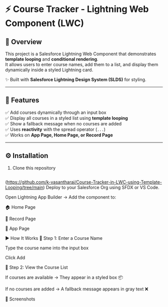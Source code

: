 # ⚡ Course Tracker - Lightning Web Component (LWC)

## 📖 Overview
This project is a Salesforce Lightning Web Component that demonstrates **template looping** and **conditional rendering**.  
It allows users to enter course names, add them to a list, and display them dynamically inside a styled Lightning card.

✨ Built with **Salesforce Lightning Design System (SLDS)** for styling.

---

## 🎯 Features
✅ Add courses dynamically through an input box  
✅ Display all courses in a styled list using **template looping**  
✅ Show a fallback message when no courses are added  
✅ Uses **reactivity** with the spread operator (`...`)  
✅ Works on **App Page, Home Page, or Record Page**

---

## ⚙️ Installation
1. Clone this repository  
   ```bash
(https://github.com/k-vasantharaj/Course-Tracker-in-LWC-using-Template-Looping/tree/main)
Deploy to your Salesforce Org using SFDX or VS Code.

Open Lightning App Builder → Add the component to:

🏠 Home Page

📄 Record Page

📱 App Page

▶️ How It Works
🔹 Step 1: Enter a Course Name

Type the course name into the input box

Click Add

🔹 Step 2: View the Course List

If courses are available → They appear in a styled box 📦

If no courses are added → A fallback message appears in gray text ❌

📸 Screenshots
